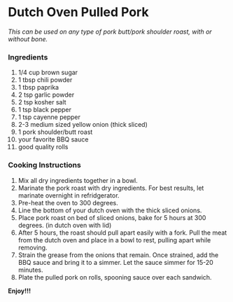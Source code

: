 # Dutch Oven Pulled Pork

*This can be used on any type of pork butt/pork shoulder roast, with or without bone.*

### Ingredients
1. 1/4 cup brown sugar
2. 1 tbsp chili powder
3. 1 tbsp paprika
4. 2 tsp garlic powder
5. 2 tsp kosher salt
6. 1 tsp black pepper
7. 1 tsp cayenne pepper
8. 2-3 medium sized yellow onion (thick sliced)
9. 1 pork shoulder/butt roast
10. your favorite BBQ sauce
11. good quality rolls

### Cooking Instructions

1. Mix all dry ingredients together in a bowl.
2. Marinate the pork roast with dry ingredients. For best results, let marinate overnight in refridgerator.
3. Pre-heat the oven to 300 degrees.
4. Line the bottom of your dutch oven with the thick sliced onions.
5. Place pork roast on bed of sliced onions, bake for 5 hours at 300 degrees. (in dutch oven with lid)
6. After 5 hours, the roast should pull apart easily with a fork. Pull the meat from the dutch oven and place in a bowl to rest, pulling apart while removing.
7. Strain the grease from the onions that remain. Once strained, add the BBQ sauce and bring it to a simmer. Let the sauce simmer for 15-20 minutes.
8. Plate the pulled pork on rolls, spooning sauce over each sandwich. 

**Enjoy!!!**

